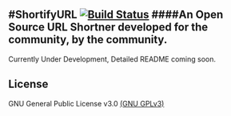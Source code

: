 #ShortifyURL [![Build Status](https://travis-ci.org/ShortifyURL/ShortifyURL.svg?branch=master)](https://travis-ci.org/ShortifyURL/ShortifyURL)
####An Open Source URL Shortner developed for the community, by the community.
----------
Currently Under Development, Detailed README coming soon.

License
-------
GNU General Public License v3.0 [(GNU GPLv3)](LICENSE)

